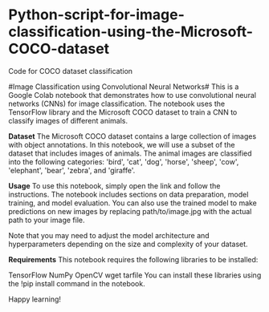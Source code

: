 # Python-script-for-image-classification-using-the-Microsoft-COCO-dataset
Code for COCO dataset classification

#Image Classification using Convolutional Neural Networks#
This is a Google Colab notebook that demonstrates how to use convolutional neural networks (CNNs) for image classification. The notebook uses the TensorFlow library and the Microsoft COCO dataset to train a CNN to classify images of different animals.

**Dataset**
The Microsoft COCO dataset contains a large collection of images with object annotations. In this notebook, we will use a subset of the dataset that includes images of animals. The animal images are classified into the following categories: 'bird', 'cat', 'dog', 'horse', 'sheep', 'cow', 'elephant', 'bear', 'zebra', and 'giraffe'.

**Usage**
To use this notebook, simply open the link and follow the instructions. The notebook includes sections on data preparation, model training, and model evaluation. You can also use the trained model to make predictions on new images by replacing path/to/image.jpg with the actual path to your image file.

Note that you may need to adjust the model architecture and hyperparameters depending on the size and complexity of your dataset.

**Requirements**
This notebook requires the following libraries to be installed:

TensorFlow
NumPy
OpenCV
wget
tarfile
You can install these libraries using the !pip install command in the notebook.

Happy learning!
